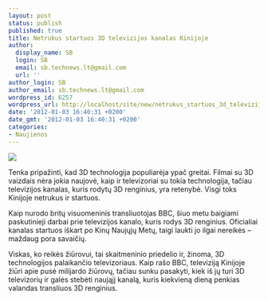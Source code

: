 ```yaml
---
layout: post
status: publish
published: true
title: Netrukus startuos 3D televizijos kanalas Kinijoje
author:
  display_name: SB
  login: SB
  email: sb.technews.lt@gmail.com
  url: ''
author_login: SB
author_email: sb.technews.lt@gmail.com
wordpress_id: 6257
wordpress_url: http://localhost/site/new/netrukus_startuos_3d_televizijos_kanalas_kinijoje/
date: '2012-01-03 16:40:31 +0200'
date_gmt: '2012-01-03 16:40:31 +0200'
categories:
- Naujienos
---
```

<div class="imgright"><img src="http://technews.lt/upload/3dglasseschina.jpg"  /></div>
<p>Tenka pripažinti, kad 3D technologija populiarėja ypač greitai. Filmai su 3D vaizdais nėra jokia naujovė, kaip ir televizoriai su tokia technologija, tačiau televizijos kanalas, kuris rodytų 3D renginius, yra retenybė. Visgi toks Kinijoje netrukus ir startuos.</p>
<p>Kaip nurodo britų visuomeninis transliuotojas BBC, šiuo metu baigiami paskutinieji darbai prie televizijos kanalo, kuris rodys 3D renginius. Oficialiai kanalas startuos iškart po Kinų Naujųjų Metų, taigi laukti jo ilgai nereikės – maždaug pora savaičių.</p>
<p>Viskas, ko reikės žiūrovui, tai skaitmeninio priedelio ir, žinoma, 3D technologijos palaikančio televizoriaus. Kaip rašo BBC, televiziją Kinijoje žiūri apie pusė milijardo žiūrovų, tačiau sunku pasakyti, kiek iš jų turi 3D televizorių ir galės stebėti naująjį kanalą, kuris kiekvieną dieną penkias valandas transliuos 3D renginius.<br /></p>
